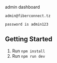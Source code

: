 admin dashboard  
```
admin@fiberconnect.tz

password is admin123

```

## Getting Started

1. Run `npm install`
2. Run `npm run dev`
